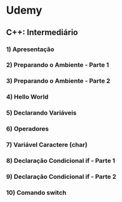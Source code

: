 # Udemy

## C++: Intermediário

### 1) Apresentação

### 2) Preparando o Ambiente - Parte 1

### 3) Preparando o Ambiente - Parte 2

### 4) Hello World

### 5) Declarando Variáveis

### 6) Operadores

### 7) Variável Caractere (char)

### 8) Declaração Condicional if - Parte 1

### 9) Declaração Condicional if - Parte 2

### 10) Comando switch